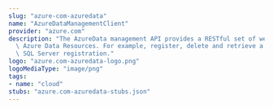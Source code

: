 ```yaml
---
slug: "azure-com-azuredata"
name: "AzureDataManagementClient"
provider: "azure.com"
description: "The AzureData management API provides a RESTful set of web APIs to manage\
  \ Azure Data Resources. For example, register, delete and retrieve a SQL Server,\
  \ SQL Server registration."
logo: "azure.com-azuredata-logo.png"
logoMediaType: "image/png"
tags:
- name: "cloud"
stubs: "azure.com-azuredata-stubs.json"
---
```

